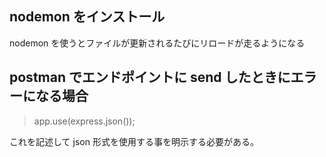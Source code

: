 ## nodemon をインストール

nodemon を使うとファイルが更新されるたびにリロードが走るようになる

## postman でエンドポイントに send したときにエラーになる場合

> app.use(express.json());

これを記述して json 形式を使用する事を明示する必要がある。
